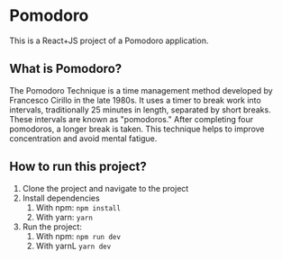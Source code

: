 # Pomodoro

This is a React+JS project of a Pomodoro application.

## What is Pomodoro?
The Pomodoro Technique is a time management method developed by Francesco Cirillo in the late 1980s. It uses a timer to break work into intervals, traditionally 25 minutes in length, separated by short breaks. These intervals are known as "pomodoros." After completing four pomodoros, a longer break is taken. This technique helps to improve concentration and avoid mental fatigue.

## How to run this project?
1. Clone the project and navigate to the project
2. Install dependencies
   1. With npm: ```npm install```
   2. With yarn: ```yarn```
3. Run the project:
   1. With npm: ```npm run dev```
   2. With yarnL ```yarn dev```
